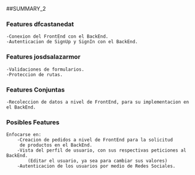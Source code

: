 ##SUMMARY_2
### Features dfcastanedat
    -Conexion del FrontEnd con el BackEnd.
    -Autenticacion de SignUp y SignIn con el BackEnd.
### Features josdsalazarmor
    -Validaciones de formularios.
    -Proteccion de rutas.

### Features Conjuntas
    -Recoleccion de datos a nivel de FrontEnd, para su implementacion en el BackEnd.

### Posibles Features
    Enfocarse en:
        -Creacion de pedidos a nivel de FrontEnd para la solicitud 
         de productos en el BackEnd.
        -Vista del perfil de usuario, con sus respectivas peticiones al BackEnd.
            (Editar el usuario, ya sea para cambiar sus valores)
        -Autenticacion de los usuarios por medio de Redes Sociales.
        
